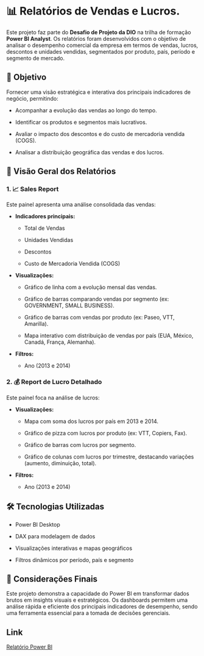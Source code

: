 # 📊 Relatórios de Vendas e Lucros. 

Este projeto faz parte do **Desafio de Projeto da DIO** na trilha de formação **Power BI Analyst**. Os relatórios foram desenvolvidos com o objetivo de analisar o desempenho comercial da empresa em termos de vendas, lucros, descontos e unidades vendidas, segmentados por produto, país, período e segmento de mercado.

## 🧠 Objetivo
Fornecer uma visão estratégica e interativa dos principais indicadores de negócio, permitindo:

* Acompanhar a evolução das vendas ao longo do tempo.

* Identificar os produtos e segmentos mais lucrativos.

* Avaliar o impacto dos descontos e do custo de mercadoria vendida (COGS).

* Analisar a distribuição geográfica das vendas e dos lucros.

## 📌 Visão Geral dos Relatórios
### 1. 📈 Sales Report
Este painel apresenta uma análise consolidada das vendas:

* **Indicadores principais:**

  * Total de Vendas

  * Unidades Vendidas

  * Descontos

  * Custo de Mercadoria Vendida (COGS)

* **Visualizações:**

  * Gráfico de linha com a evolução mensal das vendas.

  * Gráfico de barras comparando vendas por segmento (ex: GOVERNMENT, SMALL BUSINESS).

  * Gráfico de barras com vendas por produto (ex: Paseo, VTT, Amarilla).

  * Mapa interativo com distribuição de vendas por país (EUA, México, Canadá, França, Alemanha).

* **Filtros:**

  * Ano (2013 e 2014)

### 2. 💰 Report de Lucro Detalhado
Este painel foca na análise de lucros:

* **Visualizações:**

  * Mapa com soma dos lucros por país em 2013 e 2014.

  * Gráfico de pizza com lucros por produto (ex: VTT, Copiers, Fax).

  * Gráfico de barras com lucros por segmento.

  * Gráfico de colunas com lucros por trimestre, destacando variações (aumento, diminuição, total).

* **Filtros:**

  * Ano (2013 e 2014)

## 🛠️ Tecnologias Utilizadas
* Power BI Desktop

* DAX para modelagem de dados

* Visualizações interativas e mapas geográficos

* Filtros dinâmicos por período, país e segmento

## 📎 Considerações Finais
Este projeto demonstra a capacidade do Power BI em transformar dados brutos em insights visuais e estratégicos. Os dashboards permitem uma análise rápida e eficiente dos principais indicadores de desempenho, sendo uma ferramenta essencial para a tomada de decisões gerenciais.

## Link

[Relatório Power BI](https://github.com/marcelomoura85/Desafio-2---Dio-Randstad-PowerBI-/blob/main/Desafio%202%20%20-%20Dio-Randstad.pbix)


